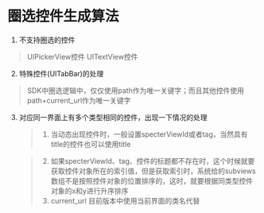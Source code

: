 # 圈选控件生成算法

1. 不支持圈选的控件

> UIPickerView控件
> UITextView控件

    
2. 特殊控件(UITabBar)的处理

> SDK中圈选逻辑中，仅仅使用path作为唯一关键字；而且其他控件使用path+current_url作为唯一关键字

3. 对应同一界面上有多个类型相同的控件，出现一下情况的处理
    > 1. 当动态出现控件时，一般设置specterViewId或者tag，当然具有title的控件也可以使用title	
    > 2. 如果specterViewId、tag、控件的标题都不存在时，这个时候就要获取控件对象所在的索引值，但是获取索引时，系统给的subviews数组不是按照控件对象的位置排序的，这时，就要根据同类型控件对象的x和y进行升序排序
    > 3. current_url 目前版本中使用当前界面的类名代替